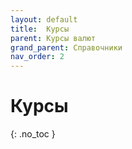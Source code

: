 ```yaml
---
layout: default
title:	Курсы
parent: Курсы валют
grand_parent: Справочники
nav_order: 2
---
```


# Курсы
{: .no_toc }
